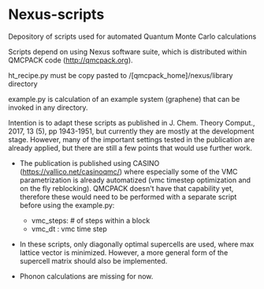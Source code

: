 # Nexus-scripts
Depository of scripts used for automated Quantum Monte Carlo calculations

Scripts depend on using Nexus software suite, which is distributed within QMCPACK code (http://qmcpack.org). 

ht_recipe.py must be copy pasted to /[qmcpack_home]/nexus/library directory

example.py is calculation of an example system (graphene) that can be invoked in any directory. 

Intention is to adapt these scripts as published in J. Chem. Theory Comput., 2017, 13 (5), pp 1943-1951, but currently they are mostly at the development stage. However, many of the important settings tested in the publication are already applied, but there are still a few points that would use further work. 

- The publication is published using CASINO (https://vallico.net/casinoqmc/) where especially some of the VMC parametrization is already automatized (vmc timestep optimization and on the fly reblocking). QMCPACK doesn't have that capability yet, therefore these would need to be performed with a separate script before using the example.py:
    - vmc_steps: # of steps within a block
    - vmc_dt   : vmc time step

- In these scripts, only diagonally optimal supercells are used, where max lattice vector is minimized. However, a more general form of the supercell matrix should also be implemented. 

- Phonon calculations are missing for now. 






